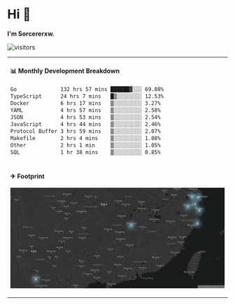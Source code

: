 # Hi 👋

**I'm Sorcererxw.**

![visitors](https://visitor-badge.glitch.me/badge?page_id=sorcererxw.sorcererx)

<table width="800px">
<tr>
<td valign="top" width="50%">

#### 📊 Monthly Development Breakdown

<!--START_SECTION:waka-->
```text
Go              132 hrs 57 mins ██████▓░░░ 69.08%
TypeScript      24 hrs 7 mins   █▒░░░░░░░░ 12.53%
Docker          6 hrs 17 mins   ▒░░░░░░░░░ 3.27%
YAML            4 hrs 57 mins   ▒░░░░░░░░░ 2.58%
JSON            4 hrs 53 mins   ▒░░░░░░░░░ 2.54%
JavaScript      4 hrs 44 mins   ▒░░░░░░░░░ 2.46%
Protocol Buffer 3 hrs 59 mins   ▒░░░░░░░░░ 2.07%
Makefile        2 hrs 4 mins    ▒░░░░░░░░░ 1.08%
Other           2 hrs 1 min     ▒░░░░░░░░░ 1.05%
SQL             1 hr 38 mins    ▒░░░░░░░░░ 0.85%
```
<!--END_SECTION:waka-->

</tr>
<tr>
<td colspan="2">

#### ✈ Footprint

![footprint](./footprint.png)

</td>
</tr>
</table>


